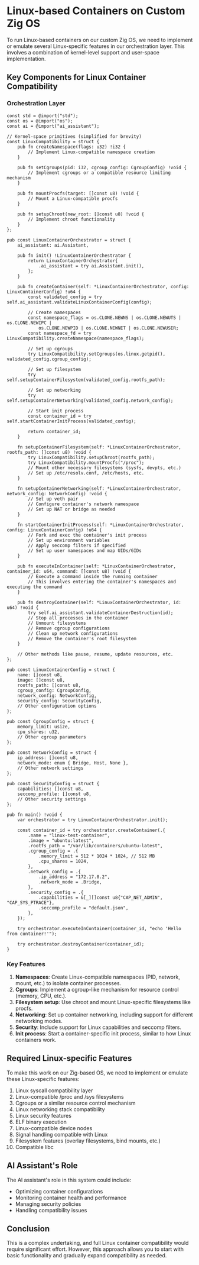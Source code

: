 # Linux-based Containers on Custom Zig OS

To run Linux-based containers on our custom Zig OS, we need to implement or emulate several Linux-specific features in our orchestration layer. This involves a combination of kernel-level support and user-space implementation.

## Key Components for Linux Container Compatibility

### Orchestration Layer

```zig
const std = @import("std");
const os = @import("os");
const ai = @import("ai_assistant");

// Kernel-space primitives (simplified for brevity)
const LinuxCompatibility = struct {
    pub fn createNamespace(flags: u32) !i32 {
        // Implement Linux-compatible namespace creation
    }

    pub fn setCgroups(pid: i32, cgroup_config: CgroupConfig) !void {
        // Implement cgroups or a compatible resource limiting mechanism
    }

    pub fn mountProcfs(target: []const u8) !void {
        // Mount a Linux-compatible procfs
    }

    pub fn setupChroot(new_root: []const u8) !void {
        // Implement chroot functionality
    }
};

pub const LinuxContainerOrchestrator = struct {
    ai_assistant: ai.Assistant,

    pub fn init() !LinuxContainerOrchestrator {
        return LinuxContainerOrchestrator{
            .ai_assistant = try ai.Assistant.init(),
        };
    }

    pub fn createContainer(self: *LinuxContainerOrchestrator, config: LinuxContainerConfig) !u64 {
        const validated_config = try self.ai_assistant.validateLinuxContainerConfig(config);

        // Create namespaces
        const namespace_flags = os.CLONE.NEWNS | os.CLONE.NEWUTS | os.CLONE.NEWIPC |
            os.CLONE.NEWPID | os.CLONE.NEWNET | os.CLONE.NEWUSER;
        const namespace_fd = try LinuxCompatibility.createNamespace(namespace_flags);

        // Set up cgroups
        try LinuxCompatibility.setCgroups(os.linux.getpid(), validated_config.cgroup_config);

        // Set up filesystem
        try self.setupContainerFilesystem(validated_config.rootfs_path);

        // Set up networking
        try self.setupContainerNetworking(validated_config.network_config);

        // Start init process
        const container_id = try self.startContainerInitProcess(validated_config);

        return container_id;
    }

    fn setupContainerFilesystem(self: *LinuxContainerOrchestrator, rootfs_path: []const u8) !void {
        try LinuxCompatibility.setupChroot(rootfs_path);
        try LinuxCompatibility.mountProcfs("/proc");
        // Mount other necessary filesystems (sysfs, devpts, etc.)
        // Set up /etc/resolv.conf, /etc/hosts, etc.
    }

    fn setupContainerNetworking(self: *LinuxContainerOrchestrator, network_config: NetworkConfig) !void {
        // Set up veth pair
        // Configure container's network namespace
        // Set up NAT or bridge as needed
    }

    fn startContainerInitProcess(self: *LinuxContainerOrchestrator, config: LinuxContainerConfig) !u64 {
        // Fork and exec the container's init process
        // Set up environment variables
        // Apply seccomp filters if specified
        // Set up user namespaces and map UIDs/GIDs
    }

    pub fn executeInContainer(self: *LinuxContainerOrchestrator, container_id: u64, command: []const u8) !void {
        // Execute a command inside the running container
        // This involves entering the container's namespaces and executing the command
    }

    pub fn destroyContainer(self: *LinuxContainerOrchestrator, id: u64) !void {
        try self.ai_assistant.validateContainerDestruction(id);
        // Stop all processes in the container
        // Unmount filesystems
        // Remove cgroup configurations
        // Clean up network configurations
        // Remove the container's root filesystem
    }

    // Other methods like pause, resume, update resources, etc.
};

pub const LinuxContainerConfig = struct {
    name: []const u8,
    image: []const u8,
    rootfs_path: []const u8,
    cgroup_config: CgroupConfig,
    network_config: NetworkConfig,
    security_config: SecurityConfig,
    // Other configuration options
};

pub const CgroupConfig = struct {
    memory_limit: usize,
    cpu_shares: u32,
    // Other cgroup parameters
};

pub const NetworkConfig = struct {
    ip_address: []const u8,
    network_mode: enum { Bridge, Host, None },
    // Other network settings
};

pub const SecurityConfig = struct {
    capabilities: []const u8,
    seccomp_profile: []const u8,
    // Other security settings
};

pub fn main() !void {
    var orchestrator = try LinuxContainerOrchestrator.init();

    const container_id = try orchestrator.createContainer(.{
        .name = "linux-test-container",
        .image = "ubuntu:latest",
        .rootfs_path = "/var/lib/containers/ubuntu-latest",
        .cgroup_config = .{
            .memory_limit = 512 * 1024 * 1024, // 512 MB
            .cpu_shares = 1024,
        },
        .network_config = .{
            .ip_address = "172.17.0.2",
            .network_mode = .Bridge,
        },
        .security_config = .{
            .capabilities = &[_][]const u8{"CAP_NET_ADMIN", "CAP_SYS_PTRACE"},
            .seccomp_profile = "default.json",
        },
    });

    try orchestrator.executeInContainer(container_id, "echo 'Hello from container!'");

    try orchestrator.destroyContainer(container_id);
}
```

### Key Features

1. **Namespaces**: Create Linux-compatible namespaces (PID, network, mount, etc.) to isolate container processes.
2. **Cgroups**: Implement a cgroup-like mechanism for resource control (memory, CPU, etc.).
3. **Filesystem setup**: Use chroot and mount Linux-specific filesystems like procfs.
4. **Networking**: Set up container networking, including support for different networking modes.
5. **Security**: Include support for Linux capabilities and seccomp filters.
6. **Init process**: Start a container-specific init process, similar to how Linux containers work.

## Required Linux-specific Features

To make this work on our Zig-based OS, we need to implement or emulate these Linux-specific features:

1. Linux syscall compatibility layer
2. Linux-compatible /proc and /sys filesystems
3. Cgroups or a similar resource control mechanism
4. Linux networking stack compatibility
5. Linux security features
6. ELF binary execution
7. Linux-compatible device nodes
8. Signal handling compatible with Linux
9. Filesystem features (overlay filesystems, bind mounts, etc.)
10. Compatible libc

## AI Assistant's Role

The AI assistant's role in this system could include:

- Optimizing container configurations
- Monitoring container health and performance
- Managing security policies
- Handling compatibility issues

## Conclusion

This is a complex undertaking, and full Linux container compatibility would require significant effort. However, this approach allows you to start with basic functionality and gradually expand compatibility as needed.